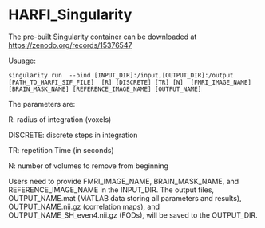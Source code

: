 # HARFI_Singularity

The pre-built Singularity container can be downloaded at https://zenodo.org/records/15376547

Usuage:

`singularity run 
  --bind [INPUT_DIR]:/input,[OUTPUT_DIR]:/output 
  [PATH_TO_HARFI_SIF_FILE] 
  [R] [DISCRETE] [TR] [N] 
  [FMRI_IMAGE_NAME] [BRAIN_MASK_NAME] [REFERENCE_IMAGE_NAME] [OUTPUT_NAME]`

The parameters are: 

R: radius of integration (voxels)

DISCRETE: discrete steps in integration 

TR: repetition Time (in seconds)

N: number of volumes to remove from beginning

Users need to provide FMRI_IMAGE_NAME, BRAIN_MASK_NAME, and REFERENCE_IMAGE_NAME in the INPUT_DIR. The output files, OUTPUT_NAME.mat (MATLAB data storing all parameters and results), OUTPUT_NAME.nii.gz (correlation maps), and OUTPUT_NAME_SH_even4.nii.gz (FODs), will be saved to the OUTPUT_DIR.
